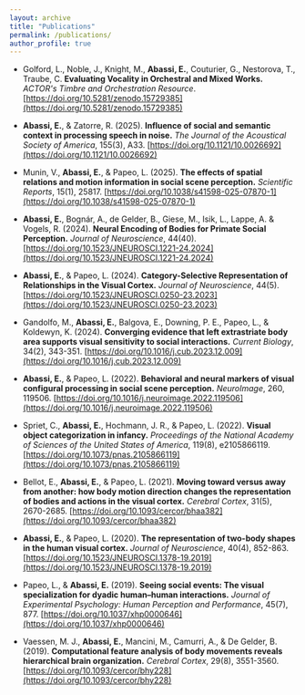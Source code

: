 ```yaml
---
layout: archive
title: "Publications"
permalink: /publications/
author_profile: true
---
```


- Golford, L., Noble, J., Knight, M., **Abassi, E.**, Couturier, G., Nestorova, T., Traube, C. **Evaluating Vocality in Orchestral and Mixed Works.** *ACTOR's Timbre and Orchestration Resource*. [https://doi.org/10.5281/zenodo.15729385](https://doi.org/10.5281/zenodo.15729385)

- **Abassi, E.**, & Zatorre, R. (2025). **Influence of social and semantic context in processing speech in noise.** *The Journal of the Acoustical Society of America*, 155(3), A33. [https://doi.org/10.1121/10.0026692](https://doi.org/10.1121/10.0026692)

- Munin, V., **Abassi, E.**, & Papeo, L. (2025). **The effects of spatial relations and motion information in social scene perception.** *Scientific Reports*, 15(1), 25817. [https://doi.org/10.1038/s41598-025-07870-1](https://doi.org/10.1038/s41598-025-07870-1)

- **Abassi, E.**, Bognár, A., de Gelder, B., Giese, M., Isik, L., Lappe, A. & Vogels, R. (2024). **Neural Encoding of Bodies for Primate Social Perception.** *Journal of Neuroscience*, 44(40). [https://doi.org/10.1523/JNEUROSCI.1221-24.2024](https://doi.org/10.1523/JNEUROSCI.1221-24.2024)

- **Abassi, E.**, & Papeo, L. (2024). **Category-Selective Representation of Relationships in the Visual Cortex.** *Journal of Neuroscience*, 44(5). [https://doi.org/10.1523/JNEUROSCI.0250-23.2023](https://doi.org/10.1523/JNEUROSCI.0250-23.2023)

- Gandolfo, M., **Abassi, E.**, Balgova, E., Downing, P. E., Papeo, L., & Koldewyn, K. (2024). **Converging evidence that left extrastriate body area supports visual sensitivity to social interactions.** *Current Biology*, 34(2), 343-351. [https://doi.org/10.1016/j.cub.2023.12.009](https://doi.org/10.1016/j.cub.2023.12.009)

- **Abassi, E.**, & Papeo, L. (2022). **Behavioral and neural markers of visual configural processing in social scene perception.** *NeuroImage*, 260, 119506. [https://doi.org/10.1016/j.neuroimage.2022.119506](https://doi.org/10.1016/j.neuroimage.2022.119506)

- Spriet, C., **Abassi, E.**, Hochmann, J. R., & Papeo, L. (2022). **Visual object categorization in infancy.** *Proceedings of the National Academy of Sciences of the United States of America*, 119(8), e2105866119. [https://doi.org/10.1073/pnas.2105866119](https://doi.org/10.1073/pnas.2105866119)

- Bellot, E., **Abassi, E.**, & Papeo, L. (2021). **Moving toward versus away from another: how body motion direction changes the representation of bodies and actions in the visual cortex.** *Cerebral Cortex*, 31(5), 2670-2685. [https://doi.org/10.1093/cercor/bhaa382](https://doi.org/10.1093/cercor/bhaa382)

- **Abassi, E.**, & Papeo, L. (2020). **The representation of two-body shapes in the human visual cortex.** *Journal of Neuroscience*, 40(4), 852-863. [https://doi.org/10.1523/JNEUROSCI.1378-19.2019](https://doi.org/10.1523/JNEUROSCI.1378-19.2019)

- Papeo, L., & **Abassi, E.** (2019). **Seeing social events: The visual specialization for dyadic human–human interactions.** *Journal of Experimental Psychology: Human Perception and Performance*, 45(7), 877. [https://doi.org/10.1037/xhp0000646](https://doi.org/10.1037/xhp0000646)

- Vaessen, M. J., **Abassi, E.**, Mancini, M., Camurri, A., & De Gelder, B. (2019). **Computational feature analysis of body movements reveals hierarchical brain organization.** *Cerebral Cortex*, 29(8), 3551-3560. [https://doi.org/10.1093/cercor/bhy228](https://doi.org/10.1093/cercor/bhy228)
